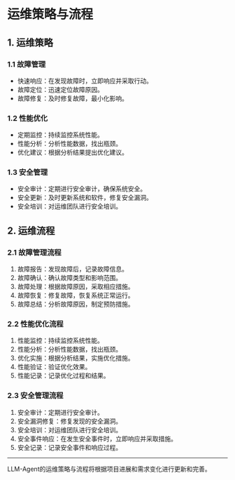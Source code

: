 # 运维策略与流程

## 1. 运维策略

### 1.1 故障管理

- 快速响应：在发现故障时，立即响应并采取行动。
- 故障定位：迅速定位故障原因。
- 故障修复：及时修复故障，最小化影响。

### 1.2 性能优化

- 定期监控：持续监控系统性能。
- 性能分析：分析性能数据，找出瓶颈。
- 优化建议：根据分析结果提出优化建议。

### 1.3 安全管理

- 安全审计：定期进行安全审计，确保系统安全。
- 安全更新：及时更新系统和软件，修复安全漏洞。
- 安全培训：对运维团队进行安全培训。

## 2. 运维流程

### 2.1 故障管理流程

1. 故障报告：发现故障后，记录故障信息。
2. 故障确认：确认故障类型和影响范围。
3. 故障处理：根据故障原因，采取相应措施。
4. 故障恢复：修复故障，恢复系统正常运行。
5. 故障总结：分析故障原因，制定预防措施。

### 2.2 性能优化流程

1. 性能监控：持续监控系统性能。
2. 性能分析：分析性能数据，找出瓶颈。
3. 优化实施：根据分析结果，实施优化措施。
4. 性能验证：验证优化效果。
5. 性能记录：记录优化过程和结果。

### 2.3 安全管理流程

1. 安全审计：定期进行安全审计。
2. 安全漏洞修复：修复发现的安全漏洞。
3. 安全培训：对运维团队进行安全培训。
4. 安全事件响应：在发生安全事件时，立即响应并采取措施。
5. 安全记录：记录安全事件和响应过程。

---

LLM-Agent的运维策略与流程将根据项目进展和需求变化进行更新和完善。